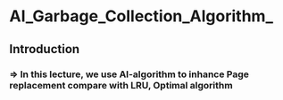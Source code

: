 # AI_Garbage_Collection_Algorithm_

## Introduction
### => In this lecture, we use AI-algorithm to inhance Page replacement compare with LRU, Optimal algorithm
